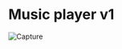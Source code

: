 # Music player v1
![Capture](https://user-images.githubusercontent.com/12228242/120780349-999f1400-c55a-11eb-860c-9206d0310fbb.PNG)
